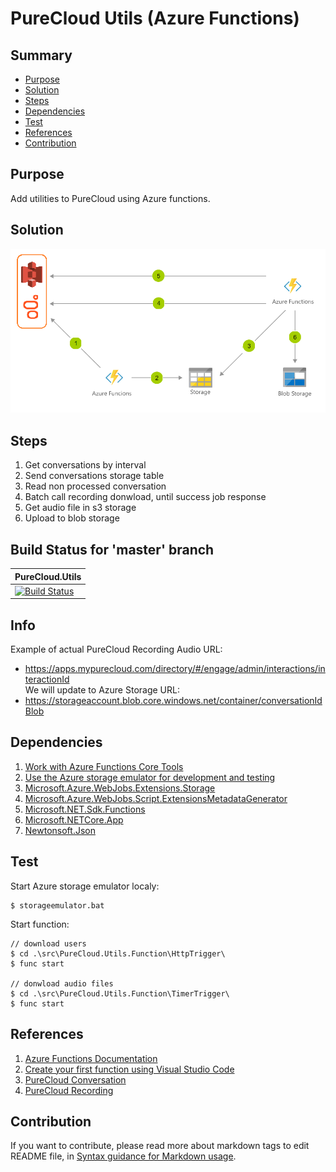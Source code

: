 # PureCloud Utils (Azure Functions)

## Summary
* [Purpose](#purpose)
* [Solution](#solution)
* [Steps](#steps)
* [Dependencies](#dependencies)
* [Test](#test)
* [References](#references)
* [Contribution](#Contribution)

## Purpose
Add utilities to PureCloud using Azure functions.

## Solution
![Solution architecture](solution-architecture.png)

## Steps
1. Get conversations by interval
2. Send conversations storage table
3. Read non processed conversation
4. Batch call recording donwload, until success job response
5. Get audio file in s3 storage
6. Upload to blob storage

## Build Status for 'master' branch
| PureCloud.Utils |
| ------------- |
|[![Build Status](https://wizsolucoes.visualstudio.com/ServicosUnificados/_apis/build/status/renanlq.purecloud-utils%20CI?branchName=master)](https://wizsolucoes.visualstudio.com/ServicosUnificados/_build/latest?definitionId=305&branchName=master)

## Info
Example of actual PureCloud Recording Audio URL:  
* https://apps.mypurecloud.com/directory/#/engage/admin/interactions/interactionId  
We will update to Azure Storage URL:  
* https://storageaccount.blob.core.windows.net/container/conversationIdBlob

## Dependencies
1. [Work with Azure Functions Core Tools](https://docs.microsoft.com/en-us/azure/azure-functions/functions-run-local)
2. [Use the Azure storage emulator for development and testing](https://docs.microsoft.com/en-us/azure/storage/common/storage-use-emulator)
3. [Microsoft.Azure.WebJobs.Extensions.Storage](https://www.nuget.org/packages/Microsoft.Azure.WebJobs.Extensions.Storage)
4. [Microsoft.Azure.WebJobs.Script.ExtensionsMetadataGenerator](https://www.nuget.org/packages/Microsoft.Azure.WebJobs.Script.ExtensionsMetadataGenerator/)
5. [Microsoft.NET.Sdk.Functions](https://www.nuget.org/packages/Microsoft.NET.Sdk.Functions/)
6. [Microsoft.NETCore.App](https://www.nuget.org/packages/Microsoft.NETCore.App)
7. [Newtonsoft.Json](https://www.nuget.org/packages/Newtonsoft.Json/)

## Test
Start Azure storage emulator localy:
```
$ storageemulator.bat
```
Start function:
```
// download users
$ cd .\src\PureCloud.Utils.Function\HttpTrigger\
$ func start

// donwload audio files
$ cd .\src\PureCloud.Utils.Function\TimerTrigger\
$ func start
```

## References
1. [Azure Functions Documentation](https://docs.microsoft.com/en-us/azure/azure-functions/)
2. [Create your first function using Visual Studio Code](https://docs.microsoft.com/en-us/azure/azure-functions/functions-create-first-function-vs-code)
3. [PureCloud Conversation](https://developer.mypurecloud.com/api/rest/v2/conversations/)
4. [PureCloud Recording](https://developer.mypurecloud.com/api/rest/v2/recording/)

## Contribution
If you want to contribute, please read more about markdown tags to edit README file, in [Syntax guidance for Markdown usage](https://docs.microsoft.com/en-us/vsts/project/wiki/markdown-guidance?view=vsts).
